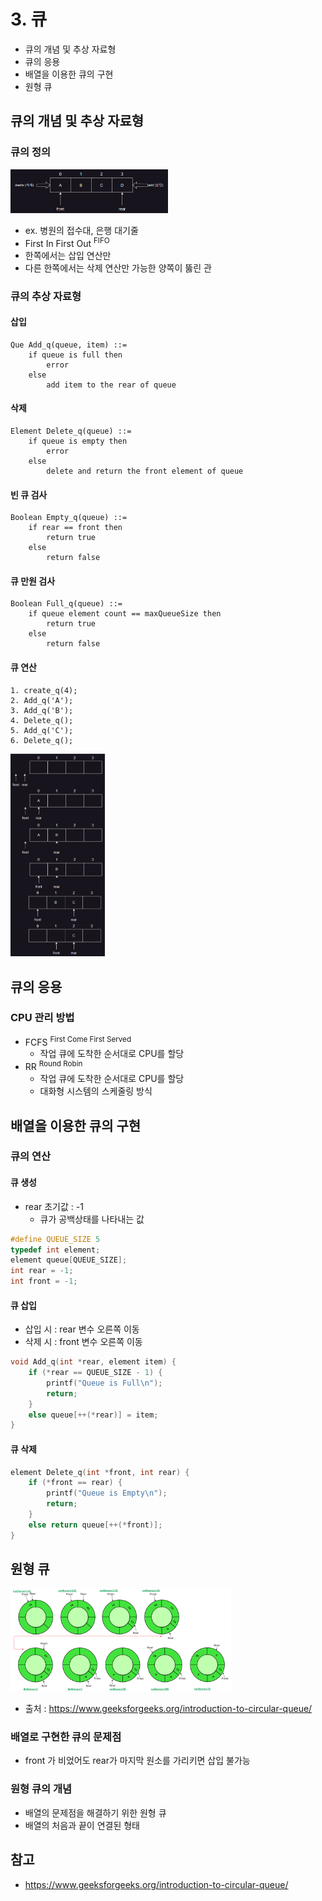 # 3. 큐

- 큐의 개념 및 추상 자료형
- 큐의 응용
- 배열을 이용한 큐의 구현
- 원형 큐

## 큐의 개념 및 추상 자료형

### 큐의 정의

<img src="img.png"  width="50%"/>

- ex. 병원의 접수대, 은행 대기줄
- First In First Out <sup>FIFO</sup>
- 한쪽에서는 삽입 연산만
- 다른 한쪽에서는 삭제 연산만 가능한 양쪽이 뚫린 관

### 큐의 추상 자료형

#### 삽입

```
Que Add_q(queue, item) ::=   
    if queue is full then 
        error   
    else
        add item to the rear of queue
```

#### 삭제

```
Element Delete_q(queue) ::= 
    if queue is empty then 
        error 
    else 
        delete and return the front element of queue
```

#### 빈 큐 검사

```
Boolean Empty_q(queue) ::= 
    if rear == front then 
        return true 
    else 
        return false
```

#### 큐 만원 검사

```
Boolean Full_q(queue) ::= 
    if queue element count == maxQueueSize then 
        return true 
    else 
        return false
```

#### 큐 연산

```
1. create_q(4);
2. Add_q('A');
3. Add_q('B');
4. Delete_q();
5. Add_q('C');
6. Delete_q();
```

<img src="img_1.png"  width="30%"/>

## 큐의 응용

### CPU 관리 방법

- FCFS <sup>First Come First Served</sup>
    - 작업 큐에 도착한 순서대로 CPU를 할당
- RR <sup>Round Robin</sup>
    - 작업 큐에 도착한 순서대로 CPU를 할당
    - 대화형 시스템의 스케줄링 방식

## 배열을 이용한 큐의 구현

### 큐의 연산

#### 큐 생성

- rear 초기값 : -1
    - 큐가 공백상태를 나타내는 값

```c
#define QUEUE_SIZE 5
typedef int element;
element queue[QUEUE_SIZE];
int rear = -1;
int front = -1;
```

#### 큐 삽입

- 삽입 시 : rear 변수 오른쪽 이동
- 삭제 시 : front 변수 오른쪽 이동

```c
void Add_q(int *rear, element item) {
    if (*rear == QUEUE_SIZE - 1) {
        printf("Queue is Full\n");
        return;
    }
    else queue[++(*rear)] = item;
}
```

#### 큐 삭제

```c
element Delete_q(int *front, int rear) {
    if (*front == rear) {
        printf("Queue is Empty\n");
        return;
    }
    else return queue[++(*front)];
}
```

## 원형 큐

<img src="img_2.png"  width="70%"/>

* 출처 : https://www.geeksforgeeks.org/introduction-to-circular-queue/

### 배열로 구현한 큐의 문제점

- front 가 비었어도 rear가 마지막 원소를 가리키면 삽입 불가능

### 원형 큐의 개념

- 배열의 문제점을 해결하기 위한 원형 큐
- 배열의 처음과 끝이 연결된 형태

## 참고

- https://www.geeksforgeeks.org/introduction-to-circular-queue/
